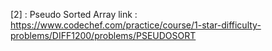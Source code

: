 [2] : Pseudo Sorted Array
link : https://www.codechef.com/practice/course/1-star-difficulty-problems/DIFF1200/problems/PSEUDOSORT

